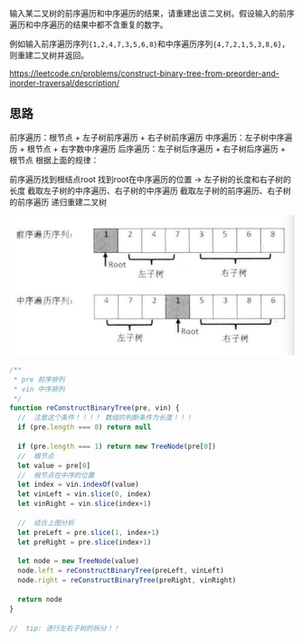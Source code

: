 输入某二叉树的前序遍历和中序遍历的结果，请重建出该二叉树。假设输入的前序遍历和中序遍历的结果中都不含重复的数字。

例如输入前序遍历序列`{1,2,4,7,3,5,6,8}`和中序遍历序列`{4,7,2,1,5,3,8,6}`，则重建二叉树并返回。

https://leetcode.cn/problems/construct-binary-tree-from-preorder-and-inorder-traversal/description/

## 思路

前序遍历：根节点 + 左子树前序遍历 + 右子树前序遍历
中序遍历：左子树中序遍历 + 根节点 + 右字数中序遍历
后序遍历：左子树后序遍历 + 右子树后序遍历 + 根节点
根据上面的规律：

前序遍历找到根结点root
找到root在中序遍历的位置 -> 左子树的长度和右子树的长度
截取左子树的中序遍历、右子树的中序遍历
截取左子树的前序遍历、右子树的前序遍历
递归重建二叉树

![Alt text](../../images/重建二叉树.png)

```js
/**
 * pre 前序排列
 * vin 中序排列
 */
function reConstructBinaryTree(pre, vin) {
  //  注意这个条件！！！！ 数组的判断条件为长度！！！
  if (pre.length === 0) return null

  if (pre.length === 1) return new TreeNode(pre[0])
  //  根节点
  let value = pre[0]
  //  根节点在中序的位置
  let index = vin.indexOf(value)
  let vinLeft = vin.slice(0, index)
  let vinRight = vin.slice(index+1)

  //  结合上图分析
  let preLeft = pre.slice(1, index+1)
  let preRight = pre.slice(index+1)

  let node = new TreeNode(value)
  node.left = reConstructBinaryTree(preLeft, vinLeft)
  node.right = reConstructBinaryTree(preRight, vinRight)

  return node 
}

//  tip: 进行左右子树的拆分！！

```